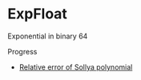 # ExpFloat

Exponential in binary 64 

Progress
- [Relative error of Sollya polynomial](https://github.com/thery/ExpFloat/blob/e682106b8f00d76623fa55fb71bb6502b42c7bac/exp.v#L573)
  
